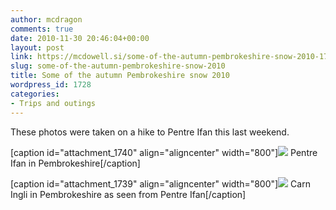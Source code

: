 ```yaml
---
author: mcdragon
comments: true
date: 2010-11-30 20:46:04+00:00
layout: post
link: https://mcdowell.si/some-of-the-autumn-pembrokeshire-snow-2010-1728.html
slug: some-of-the-autumn-pembrokeshire-snow-2010
title: Some of the autumn Pembrokeshire snow 2010
wordpress_id: 1728
categories:
- Trips and outings
---
```


These photos were taken on a hike to Pentre Ifan this last weekend.

[caption id="attachment_1740" align="aligncenter" width="800"][![](https://dwlcvfkt1l4wn.cloudfront.net/2010/11/IMG_1032-1.jpg)](https://dwlcvfkt1l4wn.cloudfront.net/2010/11/IMG_1032.jpg) Pentre Ifan in Pembrokeshire[/caption]

[caption id="attachment_1739" align="aligncenter" width="800"][![](https://dwlcvfkt1l4wn.cloudfront.net/2010/11/IMG_1037-1.jpg)](https://dwlcvfkt1l4wn.cloudfront.net/2010/11/IMG_1037.jpg) Carn Ingli in Pembrokeshire as seen from Pentre Ifan[/caption]
